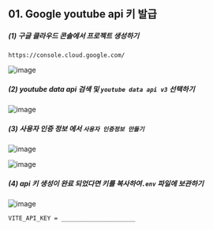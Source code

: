 ## 01. Google youtube api 키 발급 



##### (1)  구글 클라우드 콘솔에서 프로젝트 생성하기

`https://console.cloud.google.com/`

![image](https://github.com/user-attachments/assets/23339692-3d7c-47d9-8284-bf3a8fdd6ae0)




##### (2)  youtube data api 검색 및 `youtube data api v3` 선택하기

![image](https://github.com/user-attachments/assets/e8c1e3c9-e6ff-45ef-9253-1fdb9ff8cf9a)




##### (3) 사용자 인증 정보 에서 `사용자 인증정보 만들기`

![image](https://github.com/user-attachments/assets/8f53fbcc-ff81-482b-ab19-47463310a1d8)



![image](https://github.com/user-attachments/assets/d03a4b26-9d77-44ec-a6ea-b0f79a6ccbdc)




##### (4) api 키 생성이 완료 되었다면 키를 복사하여`.env` 파일에 보관하기

![image](https://github.com/user-attachments/assets/420b59a4-c9b9-4a6b-9110-aa907891faa3)


```bash
VITE_API_KEY = _____________________
```



